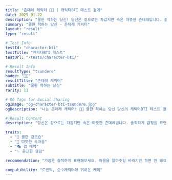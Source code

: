 ```yaml
---
title: "츤데레 캐릭터 😤💝 | 캐릭터BTI 테스트 결과"
date: 2025-01-22
description: "쿨한 척하는 당신! 당신은 겉으로는 차갑지만 속은 따뜻한 츤데레입니다. 솔직하게 감정을 표현하는 게 서툴지만, 행동으로 마음을 보여줍니다. 갭 매력이 최고인 인기 캐릭터예요...."
summary: "쿨한 척하는 당신 - 츤데레 캐릭터"
layout: "result"
type: "result"

# Test Info
testId: "character-bti"
testTitle: "캐릭터BTI 테스트"
testUrl: "/tests/character-bti/"

# Result Info
resultType: "tsundere"
badge: "😤💝"
resultTitle: "츤데레 캐릭터"
subtitle: "쿨한 척하는 당신"
rarity: 11

# OG Tags for Social Sharing
ogImage: "og-character-bti-tsundere.jpg"
ogDescription: "나는 츤데레 캐릭터! 😤💝 쿨한 척하는 당신 당신의 캐릭터BTI 테스트 결과는?"

# Result Content
description: "당신은 겉으로는 차갑지만 속은 따뜻한 츤데레입니다. 솔직하게 감정을 표현하는 게 서툴지만, 행동으로 마음을 보여줍니다. 갭 매력이 최고인 인기 캐릭터예요."

traits:
  - "😤 쿨한 겉모습"
  - "💝 따뜻한 속마음"
  - "🎭 갭 매력"
  - "✨ 은근한 챙김"

recommendation: "가끔은 솔직하게 표현해보세요. 마음을 알아주길 바라기만 하면 안 돼요!"

compatibility: "로맨틱, 순수캐릭터와 귀여운 케미"
---
```

